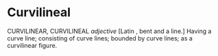 # Curvilineal

CURVILINEAR, CURVILINEAL _adjective_ \[Latin , bent and a line.\] Having a curve line; consisting of curve lines; bounded by curve lines; as a curvilinear figure.